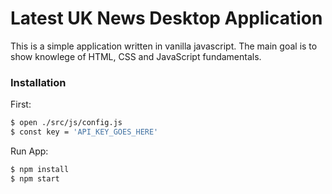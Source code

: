# Latest UK News Desktop Application

This is a simple application written in vanilla javascript. The main goal is to show knowlege of HTML, CSS and JavaScript fundamentals.

### Installation

First:
```sh
$ open ./src/js/config.js
$ const key = 'API_KEY_GOES_HERE'
```

Run App:
```sh
$ npm install
$ npm start
```

